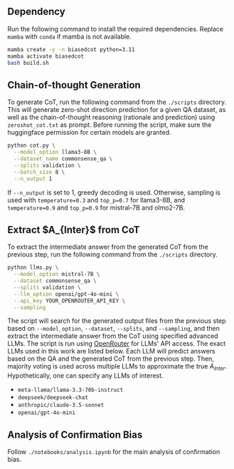 ## Dependency

Run the following command to install the required dependencies. Replace `mamba` with `conda` if mamba is not available.
```bash
mamba create -y -n biasedcot python=3.11
mamba activate biasedcot
bash build.sh
```

## Chain-of-thought Generation
To generate CoT, run the following command from the `./scripts` directory. This will generate zero-shot direction prediction for a given QA dataset, as well as the chain-of-thought reasoning (rationale and prediction) using `zeroshot_cot.txt` as prompt. Before running the script, make sure the huggingface permission for certain models are granted.

```bash
python cot.py \
  --model_option llama3-8B \
  --dataset_name commonsense_qa \
  --splits validation \
  --batch_size 8 \
  --n_output 1
```

If `--n_output` is set to 1, greedy decoding is used. Otherwise, sampling is used with `temperature=0.3` and `top_p=0.7` for llama3-8B, and `temperature=0.9` and `top_p=0.9` for mistral-7B and olmo2-7B.


## Extract \$A_{Inter}$ from CoT

To extract the intermediate answer from the generated CoT from the previous step, run the following command from the `./scripts` directory. 

```bash
python llms.py \
  --model_option mistral-7B \
  --dataset commonsense_qa \
  --splits validation \
  --llm_option openai/gpt-4o-mini \
  --api_key YOUR_OPENROUTER_API_KEY \
  --sampling
```

The script will search for the generated output files from the previous step based on `--model_option`, `--dataset`, `--splits`, and `--sampling`, and then extract the intermediate answer from the CoT using specified advanced LLMs. The script is run using [OpenRouter](https://openrouter.ai/) for LLMs' API access. The exact LLMs used in this work are listed below. Each LLM will predict answers based on the QA and the generated CoT from the previous step. Then, majority voting is used across multiple LLMs to approximate the true $A_{Inter}$. Hypothetically, one can specify any LLMs of interest.
- `meta-llama/llama-3.3-70b-instruct`
- `deepseek/deepseek-chat`
- `anthropic/claude-3.5-sonnet`
- `openai/gpt-4o-mini`


## Analysis of Confirmation Bias
Follow `./notebooks/analysis.ipynb` for the main analysis of confirmation bias. 
